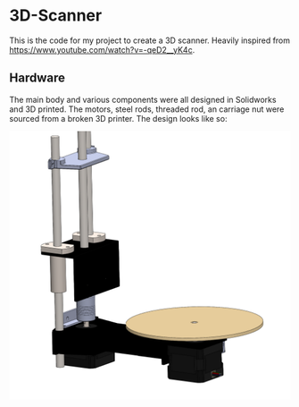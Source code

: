 # 3D-Scanner

This is the code for my project to create a 3D scanner. Heavily inspired from https://www.youtube.com/watch?v=-qeD2__yK4c.

## Hardware
The main body and various components were all designed in Solidworks and 3D printed. The motors, steel rods, threaded rod, an carriage nut were sourced from a broken 3D printer. The design looks like so:

![Scanner CAD](/images/ScannerCAD.png)
